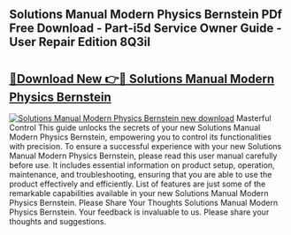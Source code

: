 ## Solutions Manual Modern Physics Bernstein PDf Free Download - Part-i5d Service Owner Guide - User Repair Edition 8Q3iI

# <h2><a href="http://bc57940.oget.top/?id=Solutions+Manual+Modern+Physics+Bernstein">🔗Download New 👉🔴 Solutions Manual Modern Physics Bernstein</a></h2>

[![Solutions Manual Modern Physics Bernstein new download](https://i.imgur.com/5g1atiW.png)](http://bc57940.oget.top/?id=Solutions+Manual+Modern+Physics+Bernstein)
Masterful Control This guide unlocks the secrets of your new Solutions Manual Modern Physics Bernstein, empowering you to control its functionalities with precision. To ensure a successful experience with your new Solutions Manual Modern Physics Bernstein, please read this user manual carefully before use. It includes essential information on product setup, operation, maintenance, and troubleshooting, ensuring that you are able to use the product effectively and efficiently. List of features are just some of the remarkable capabilities available in your new Solutions Manual Modern Physics Bernstein. Please Share Your Thoughts Solutions Manual Modern Physics Bernstein. Your feedback is invaluable to us. Please share your thoughts and suggestions.
